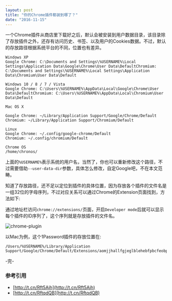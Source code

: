 ```yaml
---
layout: post
title: "你的Chrome插件都装到哪了？"
date: "2016-11-15"
---
```


一个Chrome插件从商店里下载好之后，默认会被安装到用户数据目录，该目录除了存放插件之外，还存有访问历史、书签、以及用户的Cookies数据。不过，默认的存放路径根据系统平台的不同，位置也有差异。

```
Windows XP
Google Chrome: C:\Documents and Settings\%USERNAME%\Local Settings\Application Data\Google\Chrome\User Data\DefaultChromium: C:\Documents and Settings\%USERNAME%\Local Settings\Application Data\Chromium\User Data\Default

Windows 10 / 8 / 7 / Vista
Google Chrome: C:\Users\%USERNAME%\AppData\Local\Google\Chrome\User Data\DefaultChromium: C:\Users\%USERNAME%\AppData\Local\Chromium\User Data\Default

Mac OS X

Google Chrome: ~/Library/Application Support/Google/Chrome/Default
Chromium: ~/Library/Application Support/Chromium/Default

Linux
Google Chrome: ~/.config/google-chrome/Default
Chromium: ~/.config/chromium/Default

Chrome OS
/home/chronos/

```

上面的`%USERNAME%`表示系统的用户名，当然了，你也可以重新修改这个路径，不过需要借助`--user-data-dir`参数，具体怎么修改，自定Google吧，不在本文范畴。

知道了存放路径，还不足以定位到插件的具体位置，因为存放各个插件的文件名是一组32位的字母序列，不过对应关系可以通过Chrome的Extension页面找到，方法如下:

通过地址栏访问`chrome://extensions/`页面，开启`Developer mode`后就可以显示每个插件的ID序列了，这个序列就是存放插件的文件名。

![chrome-plugin]({{site.IMG_PATH}}/chrome-plugin.png)

以Mac为例，这个1Password插件的存放位置在:

```
/Users/%USERNAME%/Library/Application Support/Google/Chrome/Default/Extensions/aomjjhallfgjeglblehebfpbcfeobpgk
```

-完-

### 参考引用
+ [http://t.cn/Rft5Ajh](http://t.cn/Rft5Ajh)
+ [http://t.cn/RftqdQB](http://t.cn/RftqdQB)
